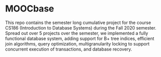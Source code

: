 # MOOCbase
This repo contains the semester long cumulative project for the course CS186 (Introduction to Database Systems) during the Fall 2020 semester. Spread out over 5 projects over the semester, we implemented a fully functional database system, adding support for B+ tree indices, efficient join algorithms, query optimization, multigranularity locking to support concurrent execution of transactions, and database recovery.
